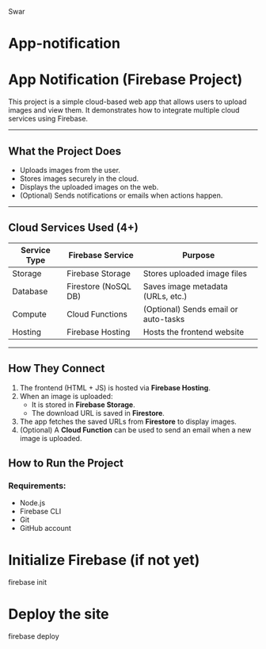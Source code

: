 Swar 

# App-notification
# App Notification (Firebase Project)

This project is a simple cloud-based web app that allows users to upload images and view them. It demonstrates how to integrate multiple cloud services using Firebase.

---

##  What the Project Does

- Uploads images from the user.
- Stores images securely in the cloud.
- Displays the uploaded images on the web.
- (Optional) Sends notifications or emails when actions happen.

---

##  Cloud Services Used (4+)

| Service Type       | Firebase Service         | Purpose                                |
|--------------------|--------------------------|----------------------------------------|
| Storage            | Firebase Storage         | Stores uploaded image files            |
| Database           | Firestore (NoSQL DB)     | Saves image metadata (URLs, etc.)      |
| Compute            | Cloud Functions          | (Optional) Sends email or auto-tasks   |
| Hosting            | Firebase Hosting         | Hosts the frontend website             |

---

## How They Connect

1. The frontend (HTML + JS) is hosted via **Firebase Hosting**.
2. When an image is uploaded:
   - It is stored in **Firebase Storage**.
   - The download URL is saved in **Firestore**.
3. The app fetches the saved URLs from **Firestore** to display images.
4. (Optional) A **Cloud Function** can be used to send an email when a new image is uploaded.



##  How to Run the Project

### Requirements:
- Node.js
- Firebase CLI
- Git
- GitHub account




# Initialize Firebase (if not yet)
firebase init

# Deploy the site
firebase deploy
